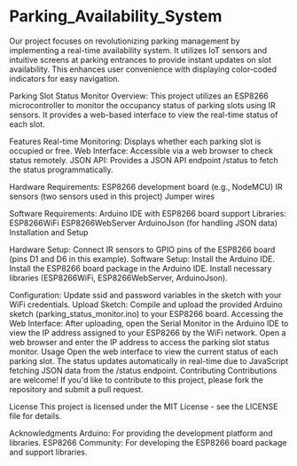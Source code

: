 # Parking_Availability_System
Our project focuses on revolutionizing parking management by implementing a real-time availability system. It utilizes IoT sensors and intuitive screens at parking entrances to provide instant updates on slot availability. This enhances user convenience with displaying color-coded indicators for easy navigation.


Parking Slot Status Monitor
Overview:
This project utilizes an ESP8266 microcontroller to monitor the occupancy status of parking slots using IR sensors. It provides a web-based interface to view the real-time status of each slot.

Features 
Real-time Monitoring: Displays whether each parking slot is occupied or free.
Web Interface: Accessible via a web browser to check status remotely.
JSON API: Provides a JSON API endpoint /status to fetch the status programmatically.

Hardware Requirements:
ESP8266 development board (e.g., NodeMCU)
IR sensors (two sensors used in this project)
Jumper wires

Software Requirements:
Arduino IDE with ESP8266 board support
Libraries:
ESP8266WiFi
ESP8266WebServer
ArduinoJson (for handling JSON data)
Installation and Setup

Hardware Setup:
Connect IR sensors to GPIO pins of the ESP8266 board (pins D1 and D6 in this example).
Software Setup:
Install the Arduino IDE.
Install the ESP8266 board package in the Arduino IDE.
Install necessary libraries (ESP8266WiFi, ESP8266WebServer, ArduinoJson).

Configuration:
Update ssid and password variables in the sketch with your WiFi credentials.
Upload Sketch:
Compile and upload the provided Arduino sketch (parking_status_monitor.ino) to your ESP8266 board.
Accessing the Web Interface:
After uploading, open the Serial Monitor in the Arduino IDE to view the IP address assigned to your ESP8266 by the WiFi network.
Open a web browser and enter the IP address to access the parking slot status monitor.
Usage
Open the web interface to view the current status of each parking slot.
The status updates automatically in real-time due to JavaScript fetching JSON data from the /status endpoint.
Contributing
Contributions are welcome! If you'd like to contribute to this project, please fork the repository and submit a pull request.

License
This project is licensed under the MIT License - see the LICENSE file for details.

Acknowledgments
Arduino: For providing the development platform and libraries.
ESP8266 Community: For developing the ESP8266 board package and support libraries.

